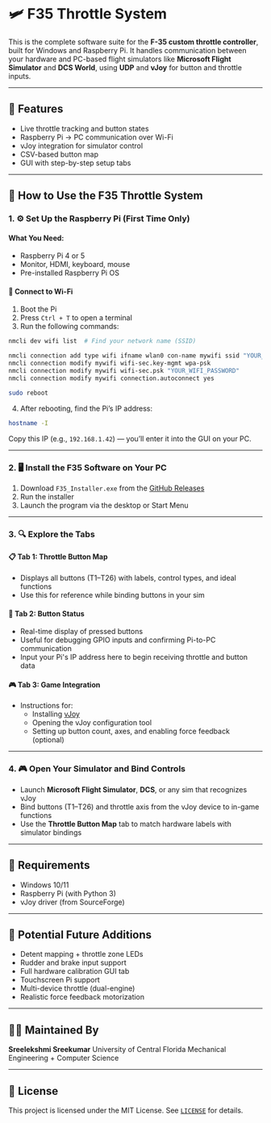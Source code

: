 # 🛩️ F35 Throttle System

This is the complete software suite for the **F-35 custom throttle controller**, built for Windows and Raspberry Pi. It handles communication between your hardware and PC-based flight simulators like **Microsoft Flight Simulator** and **DCS World**, using **UDP** and **vJoy** for button and throttle inputs.

---

## 🔧 Features

- Live throttle tracking and button states
- Raspberry Pi → PC communication over Wi-Fi
- vJoy integration for simulator control
- CSV-based button map
- GUI with step-by-step setup tabs

---

## 🛫 How to Use the F35 Throttle System

### 1. ⚙️ Set Up the Raspberry Pi (First Time Only)

#### What You Need:
- Raspberry Pi 4 or 5
- Monitor, HDMI, keyboard, mouse
- Pre-installed Raspberry Pi OS

#### 🧪 Connect to Wi-Fi

1. Boot the Pi
2. Press `Ctrl + T` to open a terminal
3. Run the following commands:

```bash
nmcli dev wifi list  # Find your network name (SSID)

nmcli connection add type wifi ifname wlan0 con-name mywifi ssid "YOUR_WIFI_NAME"
nmcli connection modify mywifi wifi-sec.key-mgmt wpa-psk
nmcli connection modify mywifi wifi-sec.psk "YOUR_WIFI_PASSWORD"
nmcli connection modify mywifi connection.autoconnect yes

sudo reboot
```

4. After rebooting, find the Pi’s IP address:

```bash
hostname -I
```

Copy this IP (e.g., `192.168.1.42`) — you’ll enter it into the GUI on your PC.

---

### 2. 🖥️ Install the F35 Software on Your PC

1. Download `F35_Installer.exe` from the [GitHub Releases](https://github.com/YOUR_USERNAME/YOUR_REPO_NAME/releases)
2. Run the installer
3. Launch the program via the desktop or Start Menu

---

### 3. 🔍 Explore the Tabs

#### 📋 Tab 1: Throttle Button Map
- Displays all buttons (T1–T26) with labels, control types, and ideal functions
- Use this for reference while binding buttons in your sim

#### 🔘 Tab 2: Button Status
- Real-time display of pressed buttons
- Useful for debugging GPIO inputs and confirming Pi-to-PC communication
- Input your Pi's IP address here to begin receiving throttle and button data

#### 🎮 Tab 3: Game Integration
- Instructions for:
  - Installing [vJoy](https://sourceforge.net/projects/vjoystick/)
  - Opening the vJoy configuration tool
  - Setting up button count, axes, and enabling force feedback (optional)

---

### 4. 🎮 Open Your Simulator and Bind Controls

- Launch **Microsoft Flight Simulator**, **DCS**, or any sim that recognizes vJoy
- Bind buttons (T1–T26) and throttle axis from the vJoy device to in-game functions
- Use the **Throttle Button Map** tab to match hardware labels with simulator bindings

---

## 🧰 Requirements

- Windows 10/11
- Raspberry Pi (with Python 3)
- vJoy driver (from SourceForge)

---

## 🧱 Potential Future Additions

* Detent mapping + throttle zone LEDs
* Rudder and brake input support
* Full hardware calibration GUI tab
* Touchscreen Pi support
* Multi-device throttle (dual-engine)
* Realistic force feedback motorization

---

## 👨‍💼 Maintained By

**Sreelekshmi Sreekumar**
University of Central Florida
Mechanical Engineering + Computer Science

---

## 📄 License

This project is licensed under the MIT License. See [`LICENSE`](LICENSE) for details.